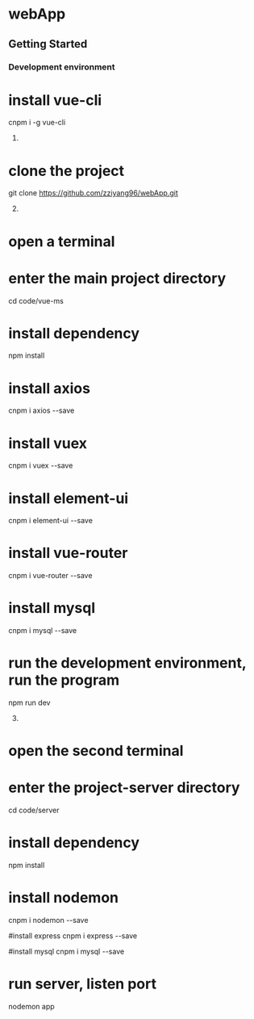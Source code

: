 # webApp

## Getting Started

### Development environment

# install vue-cli
cnpm i -g vue-cli

1. 
# clone the project
git clone https://github.com/zziyang96/webApp.git


2. 
# open a terminal

# enter the main project directory
cd code/vue-ms 

# install dependency
npm install

# install axios
cnpm i axios --save

# install vuex
cnpm i vuex --save

# install element-ui
cnpm i element-ui --save

# install vue-router
cnpm i vue-router --save

# install mysql
cnpm i mysql --save

# run the development environment, run the program
npm run dev



3. 
# open the second terminal

# enter the project-server directory
cd code/server 

# install dependency
npm install

# install nodemon
cnpm i nodemon --save

#install express
cnpm i express --save

#install mysql
cnpm i mysql --save

# run server, listen port
nodemon app

